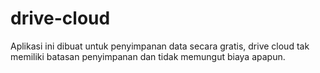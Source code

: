 # drive-cloud
Aplikasi ini dibuat untuk penyimpanan data secara gratis, drive cloud tak memiliki batasan penyimpanan dan tidak memungut biaya apapun.
